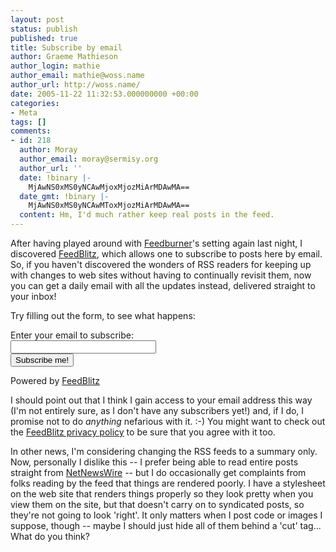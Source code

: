 ```yaml
---
layout: post
status: publish
published: true
title: Subscribe by email
author: Graeme Mathieson
author_login: mathie
author_email: mathie@woss.name
author_url: http://woss.name/
date: 2005-11-22 11:32:53.000000000 +00:00
categories:
- Meta
tags: []
comments:
- id: 218
  author: Moray
  author_email: moray@sermisy.org
  author_url: ''
  date: !binary |-
    MjAwNS0xMS0yNCAwMjoxMjozMiArMDAwMA==
  date_gmt: !binary |-
    MjAwNS0xMS0yNCAwMToxMjozMiArMDAwMA==
  content: Hm, I'd much rather keep real posts in the feed.
---
```

After having played around with <a href="http://www.feedburner.com/">Feedburner</a>'s setting again last night, I discovered <a href="http://www.feedblitz.com/">FeedBlitz</a>, which allows one to subscribe to posts here by email.  So, if you haven't discovered the wonders of RSS readers for keeping up with changes to web sites without having to continually revisit them, now you can get a daily email with all the updates instead, delivered straight to your inbox!

Try filling out the form, to see what happens:

<form method="post" action="http://www.feedblitz.com/feedblitz.exe?BurnUser"><p><label for="email">Enter your email to subscribe:</label><br /><input name="email" maxlength="255" type="text" size="26" /><br /><input name="uri" type="hidden" value="wossname" /> <input type="submit" value="Subscribe me!" /></p><p>Powered by <a href="http://www.feedblitz.com">FeedBlitz</a></p></form>

I should point out that I think I gain access to your email address this way (I'm not entirely sure, as I don't have any subscribers yet!) and, if I do, I promise not to do <em>anything</em> nefarious with it.  :-)  You might want to check out the <a href="http://www.feedblitz.com/privacy.htm">FeedBlitz privacy policy</a> to be sure that you agree with it too.

In other news, I'm considering changing the RSS feeds to a summary only.  Now, personally I dislike this -- I prefer being able to read entire posts straight from <a href="http://ranchero.com/netnewswire/">NetNewsWire</a> -- but I do occasionally get complaints from folks reading by the feed that things are rendered poorly.  I have a stylesheet on the web site that renders things properly so they look pretty when you view them on the site, but that doesn't carry on to syndicated posts, so they're not going to look 'right'.  It only matters when I post code or images I suppose, though -- maybe I should just hide all of them behind a 'cut' tag...  What do you think?
